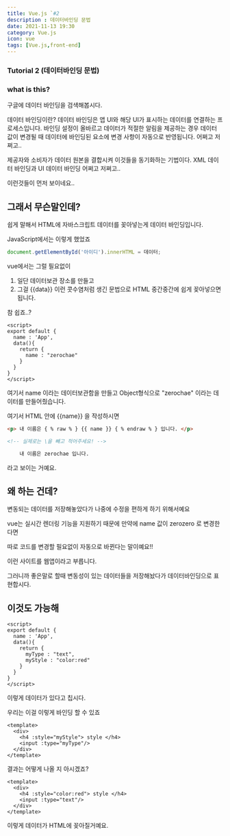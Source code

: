```yaml
---
title: Vue.js `#2
description : 데이터바인딩 문법
date: 2021-11-13 19:30
category: Vue.js
icon: vue
tags: [Vue.js,front-end]
---
```

### Tutorial 2 (데이터바인딩 문법)

### what is this?

구글에 데이터 바인딩을 검색해봅시다.

데이터 바인딩이란? 데이터 바인딩은 앱 UI와 해당 UI가 표시하는 데이터를 연결하는 프로세스입니다. 바인딩 설정이 올바르고 데이터가 적절한 알림을 제공하는 경우 데이터 값이 변경될 때 데이터에 바인딩된 요소에 변경 사항이 자동으로 반영됩니다. 어쩌고 저쩌고..

제공자와 소비자가 데이터 원본을 결합시켜 이것들을 동기화하는 기법이다. XML 데이터 바인딩과 UI 데이터 바인딩 어쩌고 저쩌고..

이런것들이 먼저 보이네요..

## 그래서 무슨말인데?

쉽게 말해서 HTML에 자바스크립트 데이터를 꽂아넣는게 데이터 바인딩입니다.

JavaScript에서는 이렇게 했었죠

```javascript
document.getElementById('아이디').innerHTML = 데이터;
```

vue에서는 그럴 필요없이
1. 일단 데이터보관 장소를 만들고
2. 그걸 {{data}} 이런 콧수염처럼 생긴 문법으로 HTML 중간중간에 쉽게 꽂아넣으면 됩니다.

참 쉽죠..?

```vue
<script>
export default {
  name : 'App',
  data(){
    return {
      name : "zerochae"
    }
  }
}
</script>
```

여기서 name 이라는 데이터보관함을 만들고 Object형식으로 "zerochae" 이라는 데이터를 만들어줬습니다.

여기서 HTML 안에 {{name}} 을 작성하시면

```html
<p> 내 이름은 { % raw % } {{ name }} { % endraw % } 입니다. </p>

<!-- 실제로는 \을 빼고 적어주세요! -->
```

```html
    내 이름은 zerochae 입니다.
```

라고 보이는 거예요.

## 왜 하는 건데?

변동되는 데이터를 저장해놓았다가 나중에 수정을 편하게 하기 위해서예요

vue는 실시간 렌더링 기능을 지원하기 때문에 만약에 name 값이 zerozero 로 변경한다면

따로 코드를 변경할 필요없이 자동으로 바뀐다는 말이예요!!

이런 사이트를 웹앱이라고 부릅니다.

그러니까 좋은말로 할때 변동성이 있는 데이터들을 저장해놨다가 데이터바인딩으로 표현합시다.
 
## 이것도 가능해

```vue
<script>
export default {
  name : 'App',
  data(){
    return {
      myType : "text",
      myStyle : "color:red"
    }
  }
}
</script>
```

이렇게 데이터가 있다고 칩시다.

우리는 이걸 이렇게 바인딩 할 수 있죠

```vue
<template>
  <div>
    <h4 :style="myStyle"> style </h4>
    <input :type="myType"/>
  </div>
</template>
```

결과는 어떻게 나올 지 아시겠죠?

```vue
<template>
  <div>
    <h4 :style="color:red"> style </h4>
    <input :type="text"/>
  </div>
</template>
```

이렇게 데이터가 HTML에 꽂아질거예요.

